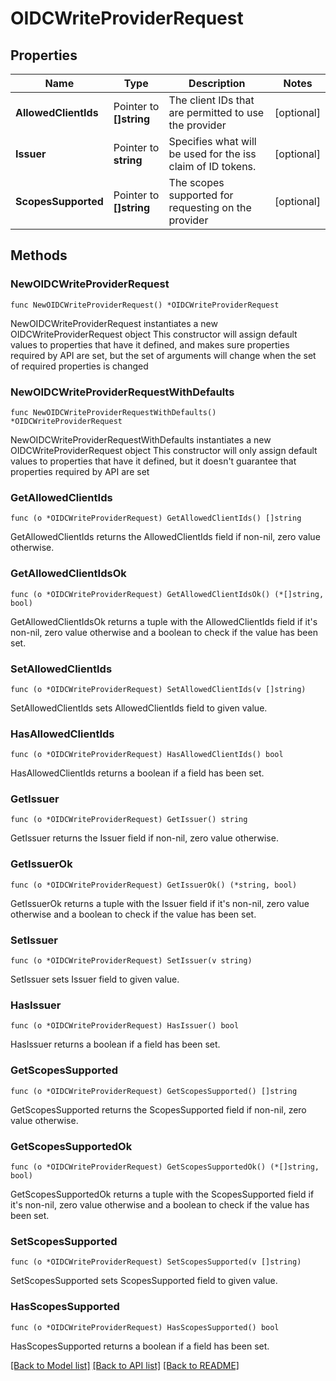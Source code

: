 # OIDCWriteProviderRequest

## Properties

Name | Type | Description | Notes
------------ | ------------- | ------------- | -------------
**AllowedClientIds** | Pointer to **[]string** | The client IDs that are permitted to use the provider | [optional] 
**Issuer** | Pointer to **string** | Specifies what will be used for the iss claim of ID tokens. | [optional] 
**ScopesSupported** | Pointer to **[]string** | The scopes supported for requesting on the provider | [optional] 

## Methods

### NewOIDCWriteProviderRequest

`func NewOIDCWriteProviderRequest() *OIDCWriteProviderRequest`

NewOIDCWriteProviderRequest instantiates a new OIDCWriteProviderRequest object
This constructor will assign default values to properties that have it defined,
and makes sure properties required by API are set, but the set of arguments
will change when the set of required properties is changed

### NewOIDCWriteProviderRequestWithDefaults

`func NewOIDCWriteProviderRequestWithDefaults() *OIDCWriteProviderRequest`

NewOIDCWriteProviderRequestWithDefaults instantiates a new OIDCWriteProviderRequest object
This constructor will only assign default values to properties that have it defined,
but it doesn't guarantee that properties required by API are set

### GetAllowedClientIds

`func (o *OIDCWriteProviderRequest) GetAllowedClientIds() []string`

GetAllowedClientIds returns the AllowedClientIds field if non-nil, zero value otherwise.

### GetAllowedClientIdsOk

`func (o *OIDCWriteProviderRequest) GetAllowedClientIdsOk() (*[]string, bool)`

GetAllowedClientIdsOk returns a tuple with the AllowedClientIds field if it's non-nil, zero value otherwise
and a boolean to check if the value has been set.

### SetAllowedClientIds

`func (o *OIDCWriteProviderRequest) SetAllowedClientIds(v []string)`

SetAllowedClientIds sets AllowedClientIds field to given value.

### HasAllowedClientIds

`func (o *OIDCWriteProviderRequest) HasAllowedClientIds() bool`

HasAllowedClientIds returns a boolean if a field has been set.

### GetIssuer

`func (o *OIDCWriteProviderRequest) GetIssuer() string`

GetIssuer returns the Issuer field if non-nil, zero value otherwise.

### GetIssuerOk

`func (o *OIDCWriteProviderRequest) GetIssuerOk() (*string, bool)`

GetIssuerOk returns a tuple with the Issuer field if it's non-nil, zero value otherwise
and a boolean to check if the value has been set.

### SetIssuer

`func (o *OIDCWriteProviderRequest) SetIssuer(v string)`

SetIssuer sets Issuer field to given value.

### HasIssuer

`func (o *OIDCWriteProviderRequest) HasIssuer() bool`

HasIssuer returns a boolean if a field has been set.

### GetScopesSupported

`func (o *OIDCWriteProviderRequest) GetScopesSupported() []string`

GetScopesSupported returns the ScopesSupported field if non-nil, zero value otherwise.

### GetScopesSupportedOk

`func (o *OIDCWriteProviderRequest) GetScopesSupportedOk() (*[]string, bool)`

GetScopesSupportedOk returns a tuple with the ScopesSupported field if it's non-nil, zero value otherwise
and a boolean to check if the value has been set.

### SetScopesSupported

`func (o *OIDCWriteProviderRequest) SetScopesSupported(v []string)`

SetScopesSupported sets ScopesSupported field to given value.

### HasScopesSupported

`func (o *OIDCWriteProviderRequest) HasScopesSupported() bool`

HasScopesSupported returns a boolean if a field has been set.


[[Back to Model list]](../README.md#documentation-for-models) [[Back to API list]](../README.md#documentation-for-api-endpoints) [[Back to README]](../README.md)


